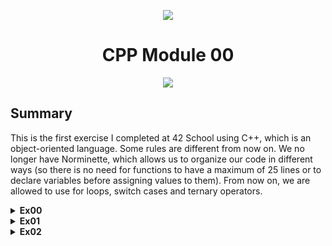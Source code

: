 <p align="center">
    <img src="https://www.42porto.com/wp-content/uploads/2024/08/42-Porto-Horizontal.png"/>
</p>
<h1 align="center">CPP Module 00</h1>
<p align="center">
    <img src="https://github.com/user-attachments/assets/123c3d97-b5e6-4227-9891-3de007036138"/>
</p>

## Summary
This is the first exercise I completed at 42 School using C++, which is an object-oriented language. Some rules are different from now on. We no longer have Norminette, which allows us to organize our code in different ways (so there is no need for functions to have a maximum of 25 lines or to declare variables before assigning values to them). From now on, we are allowed to use for loops, switch cases and ternary operators.

<details>
<summary><b>Ex00</b></summary>
This is the first C++ exercise. The program should print the message inputted by the user in uppercase. If there are no arguments, it will print a predefined message. I applied a for loop and the ternary operator to make the code more concise. These two concepts were forbidden in the 42-School C programs.<br>
The ternary operator is similar to an if/else statement:<br>
<blockquote>
<b>< condition > ? < if true > : < if false ></b>
</blockquote>
The for loop is almost the same as a while loop, but on the same line, we can define the variable that will be the counter, specify the end condition and set the increment. Ex:<br>
<blockquote>
<b>for (size_t i = 0; i < 10; i++)</b>
</blockquote>
</details>

<details>
<summary><b>Ex01</b></summary>
This exercise aims to create a phone book that can hold 8 different contacts. From this, we can determine that two different <b>classes</b> will be implemented, each with its own <b>methods</b>. One class will be Contact and the other will be PhoneBook. The PhoneBook class will inherit from Contact and will contain an array of 8 contacts. Each class will have its own methods declared in the <b>.hpp</b> file and their implementations will be done in the corresponding <b>.cpp</b> file. We also have <b>constructors</b> that are special member functions that allow the creation of an object of a specified class.
</details>

<details>
<summary><b>Ex02</b></summary>
This is not a mandatory exercise, but it is quite interesting to do. We have already received the <b>.hpp</b> file, a <b>test.cpp</b> file and a log file. From this file we need to implement the methods in a <b>.cpp</b> file. Looking at the tests file we learn some new conceps:
<ul>
    <il><b>foreach:</b> </li>
    <il><b>vectors:</b> </li>
    <il><b>iterators:</b> </li>
</ul>
</details>